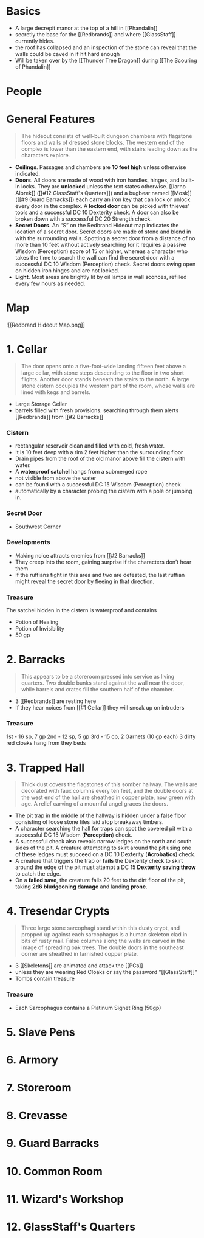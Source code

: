 # Basics
- A large decrepit manor at the top of a hill in [[Phandalin]]
- secretly the base for the [[Redbrands]] and where [[GlassStaff]] currently hides.
- the roof has collapsed and an inspection of the stone can reveal that the walls could be caved in if hit hard enough
- Will be taken over by the [[Thunder Tree Dragon]] during [[The Scouring of Phandalin]]

# People
# General Features
> The hideout consists of well-built dungeon chambers with
flagstone floors and walls of dressed stone blocks. The
western end of the complex is lower than the eastern end,
with stairs leading down as the characters explore.

- **Ceilings**. Passages and chambers are **10 feet high** unless otherwise indicated.
- **Doors**. All doors are made of wood with iron handles, hinges, and built-in locks. They are **unlocked** unless the text states otherwise. [[Iarno Albrek]] ([[#12 GlassStaff's Quarters]]) and a bugbear named [[Mosk]] ([[#9 Guard Barracks]]) each carry an iron key that can lock or unlock every door in the complex. 
  A **locked door** can be picked with thieves’ tools and a successful DC 10 Dexterity check. A door can also be broken down with a successful DC 20 Strength check.
- **Secret Doors**. An “S” on the Redbrand Hideout map
indicates the location of a secret door. Secret doors are made of stone and blend in with the surrounding walls. Spotting a secret door from a distance of no more than 10 feet without actively searching for it requires a passive Wisdom (Perception) score of 15 or higher, whereas a character who takes the time to search the wall can find the secret door with a successful DC 10 Wisdom (Perception) check. Secret doors swing open on
hidden iron hinges and are not locked. 
- **Light**. Most areas are brightly lit by oil lamps in wall sconces, refilled every few hours as needed.

# Map
![[Redbrand Hideout Map.png]]

# 1. Cellar
> The door opens onto a five-foot-wide landing fifteen feet
above a large cellar, with stone steps descending to the floor
in two short flights. Another door stands beneath the stairs to
the north. A large stone cistern occupies the western part of
the room, whose walls are lined with kegs and barrels.
- Large Storage Celler
- barrels filled with fresh provisions. searching through them alerts [[Redbrands]] from [[#2 Barracks]]

### Cistern
- rectangular reservoir clean and filled with cold, fresh water.
- It is 10 feet deep with a rim 2 feet higher than the surrounding floor
- Drain pipes from the roof of the old manor above fill the cistern with water.
- A **waterproof satchel** hangs from a submerged rope
- not visible from above the water
-  can be found with a successful DC 15 Wisdom (Perception) check
-  automatically by a character probing the cistern with a pole or jumping in.

### Secret Door
- Southwest Corner

### Developments
- Making noice attracts enemies from [[#2 Barracks]]
- They creep into the room, gaining surprise if the characters don’t hear them
- If the ruffians fight in this area and two are defeated, the last ruffian might reveal the secret door by fleeing in that direction.

### Treasure
The satchel hidden in the cistern is waterproof and contains
- Potion of Healing
- Potion of Invisibility
- 50 gp

# 2. Barracks
>This appears to be a storeroom pressed into service as living
quarters. Two double bunks stand against the wall near the
door, while barrels and crates fill the southern half of the
chamber.
- 3 [[Redbrands]] are resting here
- If they hear noices from [[#1 Cellar]] they will sneak up on intruders

### Treasure
1st - 16 sp, 7 gp
2nd - 12 sp, 5 gp
3rd - 15 cp, 2 Garnets (10 gp each)
3 dirty red cloaks hang from they beds

# 3. Trapped Hall
>Thick dust covers the flagstones of this somber hallway. The
walls are decorated with faux columns every ten feet, and
the double doors at the west end of the hall are sheathed
in copper plate, now green with age. A relief carving of a
mournful angel graces the doors.

- The pit trap in the middle of the hallway is hidden under a false floor consisting of loose stone tiles laid atop breakaway timbers.
- A character searching the hall for traps can spot the covered pit with a successful DC 15 Wisdom (**Perception**) check.
-  A successful check also reveals narrow ledges on the north and south sides of
the pit. A creature attempting to skirt around the pit using one of these ledges must succeed on a DC 10 Dexterity (**Acrobatics**) check.
- A creature that triggers the trap or **fails** the Dexterity check to skirt around the edge of the pit must attempt a DC 15 **Dexterity saving throw** to catch the edge.
- On a **failed save**, the creature falls 20 feet to the dirt floor of the
pit, taking **2d6 bludgeoning damage** and landing **prone**.

# 4. Tresendar Crypts
>Three large stone sarcophagi stand within this dusty crypt,
and propped up against each sarcophagus is a human
skeleton clad in bits of rusty mail. False columns along
the walls are carved in the image of spreading oak trees.
The double doors in the southeast corner are sheathed in
tarnished copper plate.

- 3 [[Skeletons]] are animated and attack the [[PCs]]
- unless they are wearing Red Cloaks or say the password "[[GlassStaff]]"
- Tombs contain treasure
### Treasure
- Each Sarcophagus contains a Platinum Signet Ring (50gp)


# 5. Slave Pens
# 6. Armory
# 7. Storeroom
# 8. Crevasse
# 9. Guard Barracks
# 10. Common Room
# 11. Wizard's Workshop
# 12. GlassStaff's Quarters